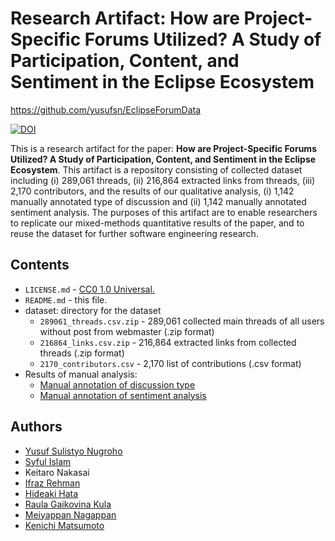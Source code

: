# Research Artifact: How are Project-Specific Forums Utilized? A Study of Participation, Content, and Sentiment in the Eclipse Ecosystem

https://github.com/yusufsn/EclipseForumData

[![DOI](https://zenodo.org/badge/DOI/10.5281/zenodo.4451766.svg)](https://doi.org/10.5281/zenodo.4451766)

This is a research artifact for the paper: **How are Project-Specific Forums Utilized? A Study of Participation, Content, and Sentiment in the Eclipse Ecosystem**. This artifact is a repository consisting of collected dataset including (i) 289,061 threads, (ii) 216,864 extracted links from threads, (iii) 2,170 contributors, and the results of our qualitative analysis, (i) 1,142 manually annotated type of discussion and (ii) 1,142 manually annotated sentiment analysis. The purposes of this artifact are to enable researchers to replicate our mixed-methods quantitative results of the paper, and to reuse the dataset for further software engineering research.

## Contents
* `LICENSE.md` - [CC0 1.0 Universal.](https://creativecommons.org/publicdomain/zero/1.0/)
* `README.md` - this file.
* dataset: directory for the dataset
  * `289061_threads.csv.zip` - 289,061 collected main threads of all users without post from webmaster (.zip format)
  * `216864_links.csv.zip` - 216,864 extracted links from collected threads (.zip format)
  * `2170_contributors.csv` - 2,170 list of contributions (.csv format)
* Results of manual analysis:
  * [Manual annotation of discussion type](https://docs.google.com/spreadsheets/d/e/2PACX-1vQoRpcbrV66OEB4vaCG9Njq65zW7XpLRITYG3BlUOoa_DmeOKcdQIgYJ8y2aSlmL3y9bCUhjpP3rYmT/pubhtml)
  * [Manual annotation of sentiment analysis](https://docs.google.com/spreadsheets/d/e/2PACX-1vQfyvsP1Zq3b9p_BYwkkgYXuEePJB6sIroC47jOUMcR5P8t7DCJFNpOJD565SPgqi--L3AAIQWs2kC5/pubhtml)
  
## Authors
- [Yusuf Sulistyo Nugroho](https://yusufsn.github.io/)
- [Syful Islam](https://syful-is.github.io/)
- Keitaro Nakasai
- [Ifraz Rehman](https://ifrazrehman.github.io/)
- [Hideaki Hata](https://hideakihata.github.io/)
- [Raula Gaikovina Kula](https://raux.github.io/)
- [Meiyappan Nagappan](https://cs.uwaterloo.ca/~m2nagapp/)
- [Kenichi Matsumoto](https://matsumotokenichi.github.io/)
